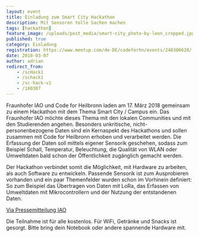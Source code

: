 ```yaml
---
layout: event
title: Einladung zum Smart City Hackathon 
description: Mit Sensoren tolle Sachen machen
tags: [hackathon]
feature_image: /uploads/post_media/smart-city_photo-by-leon_cropped.jpg
published: true
category: Einladung
registration: https://www.meetup.com/de-DE/codeforhn/events/248306628/
date: 2018-03-07
author: adrian
redirect_from:
    - /scHack1
    - /schack1
    - /sc-hack-v1
    - /180307
---
```


Fraunhofer IAO und Code for Heilbronn laden am 17. März 2018 gemeinsam 
zu einem Hackathon mit dem Thema Smart City / Campus ein. Das Fraunhofer 
IAO möchte dieses Thema mit den lokalen Communities und mit den Studierenden angehen.
Besonders unkritische, nicht-personenbezogene Daten sind ein Kernaspekt 
des Hackathons und sollen zusammen mit Code for Heilbronn erhoben und 
verarbeitet werden. Die Erfassung der Daten soll mittels eigener Sensorik 
geschehen, sodass zum Beispiel Schall, Temperatur, Beleuchtung, die Qualität 
von WLAN oder Umweltdaten bald schon der Öffentlichkeit zugänglich gemacht werden.

Der Hackathon verbindet somit die Möglichkeit, mit Hardware zu arbeiten, 
als auch Software zu entwickeln. Passende Sensorik ist zum Ausprobieren 
vorhanden und ein paar Themenfelder wurden schon im Vorhinein definiert: 
So zum Beispiel das Übertragen von Daten mit LoRa, das Erfassen von 
Umweltdaten mit Mikrocontrollern und der Nutzung der entstandenen Daten.

[Via Pressemitteilung IAO](https://www.iao.fraunhofer.de/lang-de/presse-und-medien/aktuelles/1989-fraunhofer-iao-macht-bildungscampus-in-heilbronn-smart.html)

Die Teilnahme ist für alle kostenlos. Für WiFi, Getränke und Snacks ist gesorgt. 
Bitte bring dein Notebook oder andere spannende Hardware mit.

